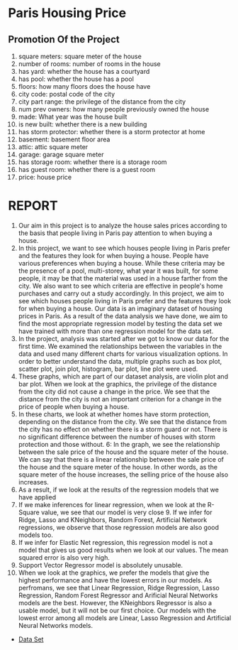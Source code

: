 # Paris Housing Price
## Promotion Of the Project
1. square meters: square meter of the house
2. number of rooms: number of rooms in the house
3. has yard: whether the house has a courtyard
4. has pool: whether the house has a pool
5. floors: how many floors does the house have
6. city code: postal code of the city
7. city part range: the privilege of the distance from the city
8. num prev owners: how many people previously owned the house
9. made: What year was the house built
10. is new built: whether there is a new building
11. has storm protector: whether there is a storm protector at home
12. basement: basement floor area
13. attic: attic square meter
14. garage: garage square meter
15. has storage room: whether there is a storage room
16. has guest room: whether there is a guest room
17. price: house price 

# REPORT 

1. Our aim in this project is to analyze the house sales prices according to the basis that people living in Paris pay attention to when buying a house.
2. In this project, we want to see which houses people living in Paris prefer and the features they look for when buying a house. People have various preferences when buying a house. While these criteria may be the presence of a pool, multi-storey, what year it was built, for some people, it may be that the material was used in a house farther from the city.
We also want to see which criteria are effective in people's home purchases and carry out a study accordingly. In this project, we aim to see which houses people living in Paris prefer and the features they look for when buying a house. Our data is an imaginary dataset of housing prices in Paris. As a result of the data analysis we have done, we aim to find the most appropriate regression model by testing the data set we have trained with more than one regression model for the data set.
3. In the project, analysis was started after we got to know our data for the first time. We examined the relationships between the variables in the data and used many different charts for various visualization options. In order to better understand the data, multiple graphs such as box plot, scatter plot, join plot, histogram, bar plot, line plot were used.
4. These graphs, which are part of our dataset analysis, are violin plot and bar plot. When we look at the graphics, the privilege of the distance from the city did not cause a change in the price. We see that the distance from the city is not an important criterion for a change in the price of people when buying a house.
5. In these charts, we look at whether homes have storm protection, depending on the distance from the city. We see that the distance from the city has no effect on whether there is a storm guard or not. There is no significant difference between the number of houses with storm protection and those without.
6: In the graph, we see the relationship between the sale price of the house and the square meter of the house. We can say that there is a linear relationship between the sale price of the house and the square meter of the house. In other words, as the square meter of the house increases, the selling price of the house also increases.
7. As a result, if we look at the results of the regression models that we have applied
8. If we make inferences for linear regression, when we look at the R-Square value, we see that our model is very close 9. If we infer for Ridge, Lasso and KNeighbors, Random Forest, Artificial Network regressions, we observe that those regression models are also good models too.
10. If we infer for Elastic Net regression, this regression model is not a model that gives us good results when we look at our values. The mean squared error is also very high.
11. Support Vector Regressor model is absolutely unusable.
12. When we look at the graphics, we prefer the models that give the highest performance and have the lowest errors in our models. As perfromans, we see that Linear Regression, Ridge Regression, Lasso Regression, Random Forest Regressor and Arificial Neural Networks models are the best. However, the KNeighbors Regressor is also a usable model, but it will not be our first choice. Our models with the lowest error among all models are Linear, Lasso Regression and Artificial Neural Networks models.

- [Data Set](https://www.kaggle.com/datasets/mssmartypants/paris-housing-price-prediction)

